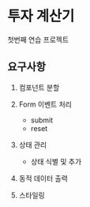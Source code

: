 # 투자 계산기

첫번째 연습 프로젝트

## 요구사항

1. 컴포넌트 분할

2. Form 이벤트 처리

   - submit
   - reset

3. 상태 관리

   - 상태 식별 및 추가

4. 동적 데이터 출력

5. 스타일링
